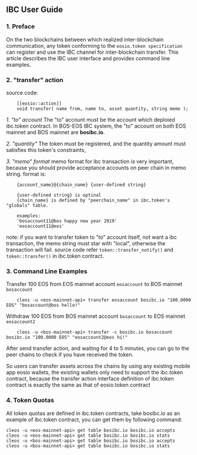 IBC User Guide
-------

### 1. Preface
On the two blockchains between which realized inter-blockchain communication, 
any token conforming to the `eosio.token specification` can register and use the IBC channel for inter-blockchain transfer.
This article describes the IBC user interface and provides command line examples.


### 2. "transfer" action 
source code:
``` 
    [[eosio::action]]
    void transfer( name from, name to, asset quantity, string memo );
```

*1. "to" account*
The "to" account must be the account which deploied ibc.token contract. In BOS-EOS IBC system, the "to" account on 
both EOS mainnet and BOS mainnet are **bosibc.io**.

*2. "quantity"*
The token must be registered, and the quantity amount must satisfies this token's constraints, 

*3. "memo" format*
memo format for ibc transaction is very important, because you should provide acceptance accounts on peer chain in memo string. format is:
```
    {account_name}@{chain_name} {user-defined string}
 
    {user-defined string} is optinal
    {chain_name} is defined by "peerchain_name" in ibc.token's "globals" table.
    
    examples:
    'bosaccount11@bos happy new year 2019'
    'eosaccount11@eos'
```

note: if you want to transfer token to "to" account itself, not want a ibc transaction, the memo string must star
with "local", otherwise the transaction will fail. source code refer `token::transfer_notify()` and ` token::transfer()`
in ibc.token contract.


### 3. Command Line Examples
Transfer 100 EOS from EOS mainnet account `eosaccount` to BOS mainnet `bosaccount`
```
    cleos -u <eos-mainnet-api> transfer eosaccount bosibc.io "100.0000 EOS" "bosaccount@bos hello!"
```

Withdraw 100 EOS from BOS mainnet account `bosaccount` to EOS mainnet `eosaccount2`
```
    cleos -u <bos-mainnet-api> transfer -c bosibc.io bosaccount bosibc.io "100.0000 EOS" "eosaccount2@eos hi!"
``` 

After send transfer action, and waiting for 4 to 5 minutes, you can go to the peer chains to check if you have received the token.

So users can transfer assets across the chains by using any existing mobile app eosio wallets, 
the existing wallets only need to support the ibc.token contract, because the transfer action interface definition of ibc.token 
contract is exactly the same as that of eosio.token contract


### 4. Token Quotas
All token quotas are defined in ibc.token contracts, take bosibc.io as an example of ibc.token contract, 
you can get them by following command:
``` 
cleos -u <eos-mainnet-api> get table bosibc.io bosibc.io accepts
cleos -u <eos-mainnet-api> get table bosibc.io bosibc.io stats
cleos -u <bos-mainnet-api> get table bosibc.io bosibc.io accepts
cleos -u <bos-mainnet-api> get table bosibc.io bosibc.io stats
```
